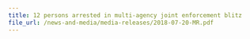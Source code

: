 ```yaml
---
title: 12 persons arrested in multi-agency joint enforcement blitz 
file_url: /news-and-media/media-releases/2018-07-20-MR.pdf
---
```

